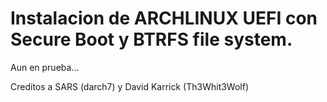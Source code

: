 # Instalacion de ARCHLINUX UEFI con Secure Boot y BTRFS file system.

Aun en prueba...

Creditos a SARS (darch7) y David Karrick (Th3Whit3Wolf)

